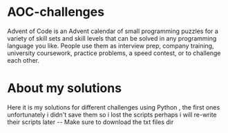 # AOC-challenges
Advent of Code is an Advent calendar of small programming puzzles for a variety of skill sets and skill levels that can be solved in any programming language you like. People use them as interview prep, company training, university coursework, practice problems, a speed contest, or to challenge each other.
# About my solutions
Here it is my solutions for different challenges using Python , the first ones unfortunately i didn't save them so i lost the scripts 
perhaps i will re-write their scripts later 
-- Make sure to download the txt files dir
